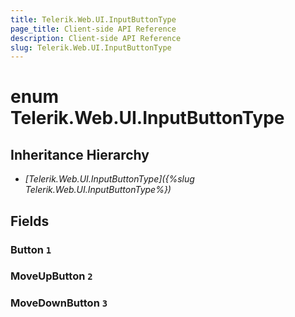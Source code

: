 ```yaml
---
title: Telerik.Web.UI.InputButtonType
page_title: Client-side API Reference
description: Client-side API Reference
slug: Telerik.Web.UI.InputButtonType
---
```


# enum Telerik.Web.UI.InputButtonType

## Inheritance Hierarchy

* *[Telerik.Web.UI.InputButtonType]({%slug Telerik.Web.UI.InputButtonType%})*

## Fields

### Button `1`

### MoveUpButton `2`

### MoveDownButton `3`


